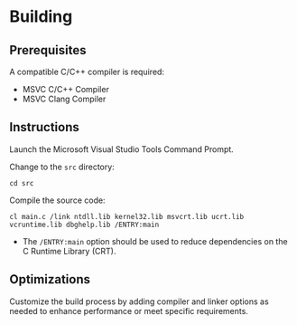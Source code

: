 # Building

## Prerequisites

A compatible C/C++ compiler is required:

- MSVC C/C++ Compiler
- MSVC Clang Compiler

## Instructions

Launch the Microsoft Visual Studio Tools Command Prompt.

Change to the `src` directory:

    cd src

Compile the source code:

    cl main.c /link ntdll.lib kernel32.lib msvcrt.lib ucrt.lib vcruntime.lib dbghelp.lib /ENTRY:main

- The `/ENTRY:main` option should be used to reduce dependencies on the C Runtime Library (CRT).

## Optimizations

Customize the build process by adding compiler and linker options as needed to enhance performance or meet specific requirements.